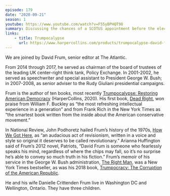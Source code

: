 ```yaml
---
episode: 179
date: "2020-09-21"
season: 1
youtube: https://www.youtube.com/watch?v=F55yBPHQT98
summary: Discussing the chances of a SCOTUS appointment before the election, and what comes after
links:
    - title: Trumpocalypse
      url: https://www.harpercollins.com/products/trumpocalypse-david-frum?variant=32116410613794
---
```

We are joined by David Frum, senior editor at The Atlantic.

From 2014 through 2017, he served as chairman of the board of trustees of the
leading UK center-right think tank, Policy Exchange. In 2001-2002, he served as
speechwriter and special assistant to President George W. Bush; in 2007-2008,
as senior adviser to the Rudy Giuliani presidential campaigns.

Frum is the author of ten books, most recently [Trumpocalypse: Restoring
American Democracy][book1] (HarperCollins, 2020). His first book, [Dead
Right][book2], won praise from William F. Buckley as “the most refreshing
intellectual experience in a generation” and from Frank Rich in the New York
Times as “the smartest book written from the inside about the American
conservative movement.” 

In National Review, John Podhoretz hailed Frum’s history of the 1970s, [How We
Got Here][book3], as “an audacious act of revisionism, written in a voice and
style so original it deserves to be called revolutionary.” Arianna Huffington
said of Frum’s 2012 novel, Patriots, “David Frum is someone who fearlessly
speaks his mind, regardless of where the chips may fall, so it’s no surprise
he’s able to convey so much truth in his fiction.” Frum’s memoir of his service
in the George W. Bush administration, [The Right Man][book4], was a New York
Times bestseller, as was his 2018 book, [Trumpocracy: The Corruption of the
American Republic][book5].

He and his wife Danielle Crittenden Frum live in Washington DC and Wellington,
Ontario. They have three children.

[book1]: https://www.harpercollins.com/products/trumpocalypse-david-frum?variant=32116410613794
[book2]: https://www.basicbooks.com/titles/david-frum/dead-right/9780465098255
[book3]: https://www.manhattan-institute.org/howwegothere
[book4]: https://www.penguinrandomhouse.com/books/56813/the-right-man-by-david-frum
[book5]: https://www.harpercollins.com/products/trumpocracy-david-frum?variant=32206394064930
